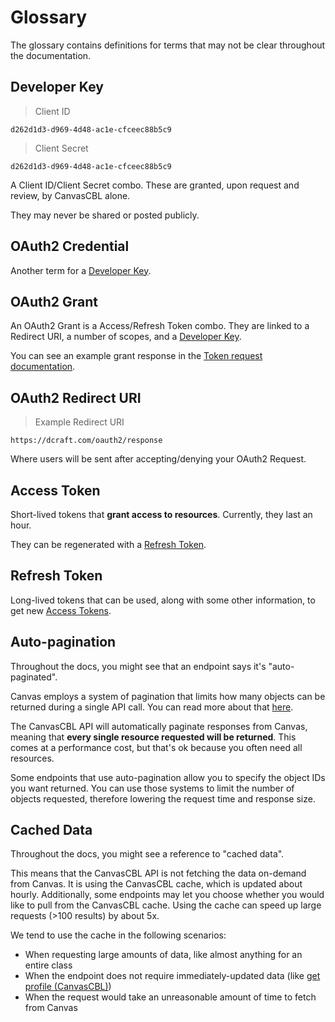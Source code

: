 # Glossary

The glossary contains definitions for terms that may not be clear throughout the documentation.

## Developer Key

> Client ID

```text
d262d1d3-d969-4d48-ac1e-cfceec88b5c9
```

> Client Secret

```text
d262d1d3-d969-4d48-ac1e-cfceec88b5c9
```

A Client ID/Client Secret combo. These are granted, upon request and review, by CanvasCBL alone.

They may never be shared or posted publicly.

## OAuth2 Credential

Another term for a [Developer Key](#developer-key).

## OAuth2 Grant

An OAuth2 Grant is a Access/Refresh Token combo. They are linked to a Redirect URI, a number of scopes, and a [Developer Key](#developer-key).

You can see an example grant response in the [Token request documentation](#token).

## OAuth2 Redirect URI

> Example Redirect URI

```text
https://dcraft.com/oauth2/response
```

Where users will be sent after accepting/denying your OAuth2 Request.

## Access Token

Short-lived tokens that **grant access to resources**. Currently, they last an hour.

They can be regenerated with a [Refresh Token](#refresh-token).

## Refresh Token

Long-lived tokens that can be used, along with some other information, to get new [Access Tokens](#access-token).

## Auto-pagination

Throughout the docs, you might see that an endpoint says it's "auto-paginated".

Canvas employs a system of pagination that limits how many objects can be returned
during a single API call. You can read more about that [here](https://canvas.instructure.com/doc/api/file.pagination.html).

The CanvasCBL API will automatically paginate responses from Canvas,
meaning that **every single resource requested will be returned**.
This comes at a performance cost, but that's ok because you often
need all resources.

Some endpoints that use auto-pagination allow you to specify the object
IDs you want returned. You can use those systems to limit the number of
objects requested, therefore lowering the request time and response
size.

## Cached Data

Throughout the docs, you might see a reference to "cached data".

This means that the CanvasCBL API is not fetching the data on-demand from
Canvas. It is using the CanvasCBL cache, which is updated about hourly.
Additionally, some endpoints may let you choose whether you would like to
pull from the CanvasCBL cache. Using the cache can speed up large requests
(>100 results) by about 5x.

We tend to use the cache in the following scenarios:

- When requesting large amounts of data, like almost anything for an entire class
- When the endpoint does not require immediately-updated data
(like [get profile (CanvasCBL)](#user-profile-canvascbl))
- When the request would take an unreasonable amount of time to fetch from Canvas
